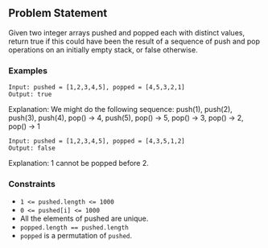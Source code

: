 ## Problem Statement
Given two integer arrays pushed and popped each with distinct values, return true if this could have been the result of a sequence of push and pop operations on an initially empty stack, or false otherwise.

### Examples

```
Input: pushed = [1,2,3,4,5], popped = [4,5,3,2,1]
Output: true
```
Explanation: We might do the following sequence:
push(1), push(2), push(3), push(4),
pop() -> 4,
push(5),
pop() -> 5, pop() -> 3, pop() -> 2, pop() -> 1


```
Input: pushed = [1,2,3,4,5], popped = [4,3,5,1,2]
Output: false
```
Explanation: 1 cannot be popped before 2.
 

### Constraints

- `1 <= pushed.length <= 1000`
- `0 <= pushed[i] <= 1000`
- All the elements of pushed are unique.
- `popped.length == pushed.length`
- `popped` is a permutation of `pushed`.